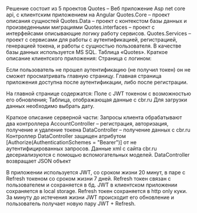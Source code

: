 Решение состоит из 5 проектов
Quotes – Веб приложение Asp net core api, с клиентским приложением на Angular
Quotes.Core – проект описания сущностей
Quotes.Data – проект с контекстом базы данных и произведенными миграциями
Quotes.interfaces – проект с интерфейсами описывающие логику работу сервисов.
Quotes.Services – проект с сервисами для работы с аутентификацией, регистрацией, генерацией токена, и работы с сущностью пользователя.
В качестве базы данных используется MS SQL. Таблица «Quotes».
Краткое описание клиентского приложения:
Страница с логином:
 
Если пользователь не прошел аутентификацию (не получил токен) он не сможет просматривать главную страницу.
Главная страница приложения доступна после аутентификации, либо после регистрации.

На главной странице содержатся:
Поле с JWT токеном с возможностью его обновления;
Таблица, отображающая данные с cbr.ru
Для загрузки данных необходимо выбрать дату.

Краткое описание серверной части:
Запросы клиента обрабатывают два контроллера 
AccountController – регистрация, авторизация, получение и удаление токена
DataController – получение данных с cbr.ru
Контроллер DataController защищен атрибутом [Authorize(AuthenticationSchemes = "Bearer")] от не аутентифицированных запросов.
Данные xml с сайта cbr.ru десериализуются с помощью вспомогательных моделей.
DataController возвращает JSON объект 

В приложении используется JWT, со сроком жизни 20 минут, в паре с Refresh токеном со сроком жизни 7 дней. Refresh токен связан с пользователем и сохраняется в бд.
JWT в клиентском приложении сохраняется в local storage. Refresh токен сохраняется в http only куки. За минуту до истечения жизни JWT происходит его обновление и пользователь получает новую пару JWT + Refresh.





